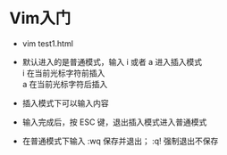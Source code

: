 # Vim入门

* vim test1.html

* 默认进入的是普通模式，输入 i 或者 a 进入插入模式  
i 在当前光标字符前插入  
a 在当前光标字符后插入

* 插入模式下可以输入内容

* 输入完成后，按 ESC 键，退出插入模式进入普通模式
 
* 在普通模式下输入 :wq 保存并退出； :q! 强制退出不保存



